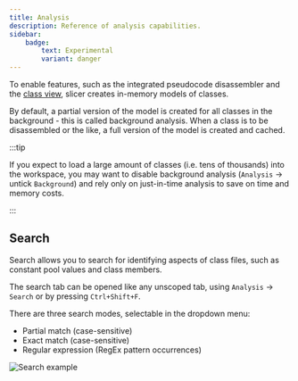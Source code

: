 ```yaml
---
title: Analysis
description: Reference of analysis capabilities.
sidebar:
    badge:
        text: Experimental
        variant: danger
---
```


To enable features, such as the integrated pseudocode disassembler and the [class view](/reference/class), slicer creates in-memory models of classes.

By default, a partial version of the model is created for all classes in the background - this is called background analysis.
When a class is to be disassembled or the like, a full version of the model is created and cached.

:::tip

If you expect to load a large amount of classes (i.e. tens of thousands) into the workspace, you may want to disable background analysis
(`Analysis` -> untick `Background`) and rely only on just-in-time analysis to save on time and memory costs.

:::

## Search

Search allows you to search for identifying aspects of class files, such as constant pool values and class members.

The search tab can be opened like any unscoped tab, using `Analysis` -> `Search` or by pressing `Ctrl+Shift+F`.

There are three search modes, selectable in the dropdown menu:

- Partial match (case-sensitive)
- Exact match (case-sensitive)
- Regular expression (RegEx pattern occurrences)

![Search example](/assets/search.png)
